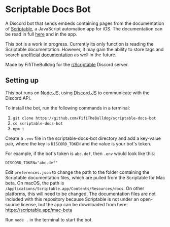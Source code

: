 # Scriptable Docs Bot

A Discord bot that sends embeds containing pages from the documentation of [Scriptable](https://scriptable.app), a JavaScript automation app for iOS. The documentation can be read in full [here](https://docs.scriptable.app) and in the app.

This bot is a work in progress. Currently its only function is reading the Scriptable documentation. However, it may gain the ability to store tags and search [unofficial documentation](https://scriptable-for-dummies.vercel.app) as well in the future.

Made by FifiTheBulldog for the [r/Scriptable](https://reddit.com/r/Scriptable) Discord server.

## Setting up
This bot runs on [Node.JS](https://nodejs.org), using [Discord.JS](https://discord.js.org) to communicate with the Discord API.

To install the bot, run the following commands in a terminal:

1. `git clone https://github.com/FifiTheBulldog/scriptable-docs-bot`
2. `cd scriptable-docs-bot`
3. `npm i`

Create a `.env` file in the scriptable-docs-bot directory and add a key-value pair, where the key is `DISCORD_TOKEN` and the value is your bot's token.

For example, if the bot's token is `abc.def`, then `.env` would look like this:

    DISCORD_TOKEN="abc.def"

Edit `preferences.json` to change the path to the folder containing the Scriptable documentation files, which are pulled from the Scriptable for Mac beta. On macOS, the path is `/Applications/Scriptable.app/Contents/Resources/docs`. On other platforms, this will need to be changed. The documentation files are not included with this repository because Scriptable is not under an open-source license, but the app can be downloaded from here: https://scriptable.app/mac-beta

Run `node .` in the terminal to start the bot.
